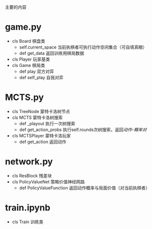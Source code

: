 主要的内容
# game.py
* cls Board 棋盘类
  * self.current_space 当前执棋者可执行动作空间集合（可自填真眼）
  * def get_data  返回训练用棋局数据
* cls Player 玩家基类
* cls Game 棋局类
  * def play 双方对弈
  * def self_play 自我对弈
# MCTS.py
* cls TreeNode  蒙特卡洛树节点
* cls MCTS 蒙特卡洛树搜索
  * def _playout 执行一次树搜索
  * def get_action_probs 执行self.rounds次树搜索，返回*动作-概率对*
* cls MCTSPlayer 蒙特卡洛玩家
  * def get_action 返回动作
# network.py
* cls ResBlock 残差块
* cls PolicyValueNet  策略价值神经网路
  * def PolicyValueFunction 返回动作概率与局面价值（对当前执棋者）
# train.ipynb
* cls Train 训练类
